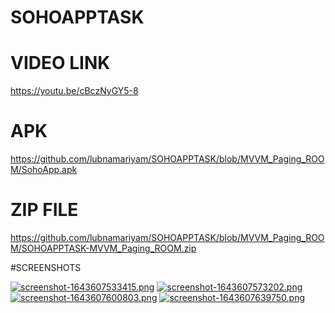 # SOHOAPPTASK
# VIDEO LINK  
https://youtu.be/cBczNyGY5-8
# APK 
https://github.com/lubnamariyam/SOHOAPPTASK/blob/MVVM_Paging_ROOM/SohoApp.apk
# ZIP FILE 
https://github.com/lubnamariyam/SOHOAPPTASK/blob/MVVM_Paging_ROOM/SOHOAPPTASK-MVVM_Paging_ROOM.zip

#SCREENSHOTS

[![screenshot-1643607533415.png](https://i.postimg.cc/cL8MrPC6/screenshot-1643607533415.png)](https://postimg.cc/YvMmPn1w)
[![screenshot-1643607573202.png](https://i.postimg.cc/zGmHPvDX/screenshot-1643607573202.png)](https://postimg.cc/svc2MVZt)
[![screenshot-1643607600803.png](https://i.postimg.cc/JhMDMFBf/screenshot-1643607600803.png)](https://postimg.cc/v42Hv3hh)
[![screenshot-1643607639750.png](https://i.postimg.cc/prwr7cH1/screenshot-1643607639750.png)](https://postimg.cc/JHQRHqtb)
